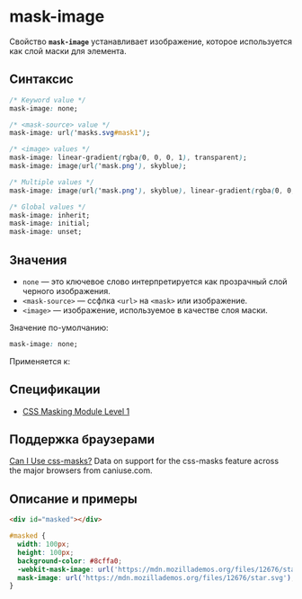 # mask-image

Свойство **`mask-image`** устанавливает изображение, которое используется как слой маски для элемента.

## Синтаксис

```css
/* Keyword value */
mask-image: none;

/* <mask-source> value */
mask-image: url('masks.svg#mask1');

/* <image> values */
mask-image: linear-gradient(rgba(0, 0, 0, 1), transparent);
mask-image: image(url('mask.png'), skyblue);

/* Multiple values */
mask-image: image(url('mask.png'), skyblue), linear-gradient(rgba(0, 0, 0, 1), transparent);

/* Global values */
mask-image: inherit;
mask-image: initial;
mask-image: unset;
```

## Значения

- `none` — это ключевое слово интерпретируется как прозрачный слой черного изображения.
- `<mask-source>` — ссфлка `<url>` на `<mask>` или изображение.
- `<image>` — изображение, используемое в качестве слоя маски.

Значение по-умолчанию:

```css
mask-image: none;
```

Применяется к:

## Спецификации

- [CSS Masking Module Level 1](https://drafts.fxtf.org/css-masking-1/#the-mask-image)

## Поддержка браузерами

<p class="ciu_embed" data-feature="css-masks" data-periods="future_1,current,past_1,past_2">
  <a href="http://caniuse.com/#feat=css-masks">Can I Use css-masks?</a> Data on support for the css-masks feature across the major browsers from caniuse.com.
</p>

## Описание и примеры

```html tab="HTML"
<div id="masked"></div>
```

```css tab="CSS"
#masked {
  width: 100px;
  height: 100px;
  background-color: #8cffa0;
  -webkit-mask-image: url('https://mdn.mozillademos.org/files/12676/star.svg');
  mask-image: url('https://mdn.mozillademos.org/files/12676/star.svg');
}
```
